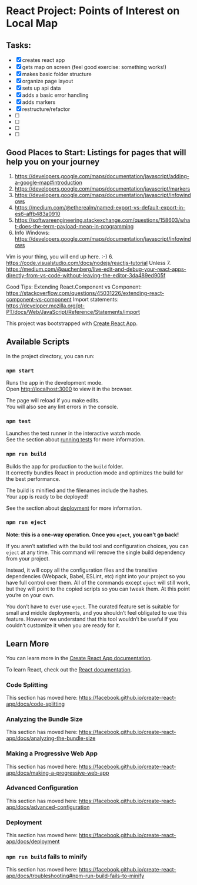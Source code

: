 # React Project: Points of Interest on Local Map




## Tasks:
- [x] creates react app
- [x] gets map on screen (feel good exercise: something works!)
- [x] makes basic folder structure
- [x] organize page layout
- [x] sets up api data
- [x] adds a basic error handling
- [x] adds markers
- [x] restructure/refactor
- [ ]
- [ ]
- [ ]
- [ ]



## Good Places to Start: Listings for pages that will help you on your journey

1. https://developers.google.com/maps/documentation/javascript/adding-a-google-map#introduction
2. https://developers.google.com/maps/documentation/javascript/markers
3. https://developers.google.com/maps/documentation/javascript/infowindows
4. https://medium.com/@etherealm/named-export-vs-default-export-in-es6-affb483a0910
5. https://softwareengineering.stackexchange.com/questions/158603/what-does-the-term-payload-mean-in-programming
6. Info Windows: https://developers.google.com/maps/documentation/javascript/infowindows

Vim is your thing, you will end up here. :-)
6. https://code.visualstudio.com/docs/nodejs/reactjs-tutorial Unless 
7. https://medium.com/@auchenberg/live-edit-and-debug-your-react-apps-directly-from-vs-code-without-leaving-the-editor-3da489ed905f


Good Tips:
Extending React.Component vs Component: https://stackoverflow.com/questions/45031226/extending-react-component-vs-component
Import statements: https://developer.mozilla.org/pt-PT/docs/Web/JavaScript/Reference/Statements/import

This project was bootstrapped with [Create React App](https://github.com/facebook/create-react-app).

## Available Scripts

In the project directory, you can run:

### `npm start`

Runs the app in the development mode.<br>
Open [http://localhost:3000](http://localhost:3000) to view it in the browser.

The page will reload if you make edits.<br>
You will also see any lint errors in the console.

### `npm test`

Launches the test runner in the interactive watch mode.<br>
See the section about [running tests](https://facebook.github.io/create-react-app/docs/running-tests) for more information.

### `npm run build`

Builds the app for production to the `build` folder.<br>
It correctly bundles React in production mode and optimizes the build for the best performance.

The build is minified and the filenames include the hashes.<br>
Your app is ready to be deployed!

See the section about [deployment](https://facebook.github.io/create-react-app/docs/deployment) for more information.

### `npm run eject`

**Note: this is a one-way operation. Once you `eject`, you can’t go back!**

If you aren’t satisfied with the build tool and configuration choices, you can `eject` at any time. This command will remove the single build dependency from your project.

Instead, it will copy all the configuration files and the transitive dependencies (Webpack, Babel, ESLint, etc) right into your project so you have full control over them. All of the commands except `eject` will still work, but they will point to the copied scripts so you can tweak them. At this point you’re on your own.

You don’t have to ever use `eject`. The curated feature set is suitable for small and middle deployments, and you shouldn’t feel obligated to use this feature. However we understand that this tool wouldn’t be useful if you couldn’t customize it when you are ready for it.

## Learn More

You can learn more in the [Create React App documentation](https://facebook.github.io/create-react-app/docs/getting-started).

To learn React, check out the [React documentation](https://reactjs.org/).

### Code Splitting

This section has moved here: https://facebook.github.io/create-react-app/docs/code-splitting

### Analyzing the Bundle Size

This section has moved here: https://facebook.github.io/create-react-app/docs/analyzing-the-bundle-size

### Making a Progressive Web App

This section has moved here: https://facebook.github.io/create-react-app/docs/making-a-progressive-web-app

### Advanced Configuration

This section has moved here: https://facebook.github.io/create-react-app/docs/advanced-configuration

### Deployment

This section has moved here: https://facebook.github.io/create-react-app/docs/deployment

### `npm run build` fails to minify

This section has moved here: https://facebook.github.io/create-react-app/docs/troubleshooting#npm-run-build-fails-to-minify
